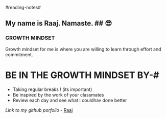 #reading-notes#
## My name is Raaj. Namaste. ## 😎
 
 
 

### GROWTH MINDSET ###
 
Growth mindset for me is where you are willing to learn through effort and commitment.

# BE IN THE GROWTH MINDSET BY-#
- Taking regular breaks ! (its important)
- Be inspired by the work of your classmates
- Review each day and see what I couldhav done better

*Link to my github porfolio* - [Raaj](https://github.com/raajv)

